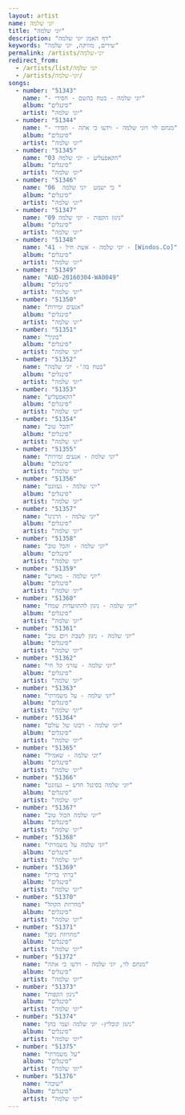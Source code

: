 ```yaml
---
layout: artist
name: יוני שלמה
title: "יוני שלמה"
description: "דף האמן יוני שלמה"
keywords: "שירים, מוזיקה, יוני שלמה"
permalink: /artists/יוני-שלמה
redirect_from:
  - /artists/list/יוני שלמה
  - /artists/יוני-שלמה/
songs:
  - number: "51343"
    name: "- יוני שלמה - בטח בהשם - חסידי"
    album: "סינגלים"
    artist: "יוני שלמה"
  - number: "51344"
    name: "- מנחם לוי ויוני שלמה - וידעו כי אתה - חסידי"
    album: "סינגלים"
    artist: "יוני שלמה"
  - number: "51345"
    name: "03 הקאפעליע - יוני שלמה"
    album: "סינגלים"
    artist: "יוני שלמה"
  - number: "51346"
    name: "06  כי ישמע  יוני שלמה "
    album: "סינגלים"
    artist: "יוני שלמה"
  - number: "51347"
    name: "09 ניגון הקפות - יוני שלמה"
    album: "סינגלים"
    artist: "יוני שלמה"
  - number: "51348"
    name: "41 - יוני שלמה - אשת חיל - [Windos.Co]"
    album: "סינגלים"
    artist: "יוני שלמה"
  - number: "51349"
    name: "AUD-20160304-WA0049"
    album: "סינגלים"
    artist: "יוני שלמה"
  - number: "51350"
    name: "אנעים זמירות"
    album: "סינגלים"
    artist: "יוני שלמה"
  - number: "51351"
    name: "בוניך"
    album: "סינגלים"
    artist: "יוני שלמה"
  - number: "51352"
    name: "בטח בה'- יוני שלמה"
    album: "סינגלים"
    artist: "יוני שלמה"
  - number: "51353"
    name: "הקאפעליע"
    album: "סינגלים"
    artist: "יוני שלמה"
  - number: "51354"
    name: "והכל טוב"
    album: "סינגלים"
    artist: "יוני שלמה"
  - number: "51355"
    name: "יוני שלמה - אנעים זמירות"
    album: "סינגלים"
    artist: "יוני שלמה"
  - number: "51356"
    name: "יוני שלמה - געזונט"
    album: "סינגלים"
    artist: "יוני שלמה"
  - number: "51357"
    name: "יוני שלמה - הרנינו"
    album: "סינגלים"
    artist: "יוני שלמה"
  - number: "51358"
    name: "יוני שלמה - והכל טוב"
    album: "סינגלים"
    artist: "יוני שלמה"
  - number: "51359"
    name: "יוני שלמה - מארש"
    album: "סינגלים"
    artist: "יוני שלמה"
  - number: "51360"
    name: "יוני שלמה - ניגון להתוועדות שמח"
    album: "סינגלים"
    artist: "יוני שלמה"
  - number: "51361"
    name: "יוני שלמה - ניגון לשבת ויום טוב"
    album: "סינגלים"
    artist: "יוני שלמה"
  - number: "51362"
    name: "יוני שלמה - עזרני קל חי"
    album: "סינגלים"
    artist: "יוני שלמה"
  - number: "51363"
    name: "יוני שלמה - על משמרתי"
    album: "סינגלים"
    artist: "יוני שלמה"
  - number: "51364"
    name: "יוני שלמה - רבונו של עולם"
    album: "סינגלים"
    artist: "יוני שלמה"
  - number: "51365"
    name: "יוני שלמה - שאמיל"
    album: "סינגלים"
    artist: "יוני שלמה"
  - number: "51366"
    name: "יוני שלמה בסינגל חדש – געזונט"
    album: "סינגלים"
    artist: "יוני שלמה"
  - number: "51367"
    name: "יוני שלמה הכול טוב"
    album: "סינגלים"
    artist: "יוני שלמה"
  - number: "51368"
    name: "יוני שלמה על משמרתי"
    album: "סינגלים"
    artist: "יוני שלמה"
  - number: "51369"
    name: "כרתי ברית"
    album: "סינגלים"
    artist: "יוני שלמה"
  - number: "51370"
    name: "מחרוזת הקהל"
    album: "סינגלים"
    artist: "יוני שלמה"
  - number: "51371"
    name: "מחרוזת ניסן"
    album: "סינגלים"
    artist: "יוני שלמה"
  - number: "51372"
    name: "מנחם לוי, יוני שלמה - וידעו כי אתה"
    album: "סינגלים"
    artist: "יוני שלמה"
  - number: "51373"
    name: "ניגון הקפות"
    album: "סינגלים"
    artist: "יוני שלמה"
  - number: "51374"
    name: "ניגון קובליץ- יוני שלמה ועמי כהן"
    album: "סינגלים"
    artist: "יוני שלמה"
  - number: "51375"
    name: "על משמרתי"
    album: "סינגלים"
    artist: "יוני שלמה"
  - number: "51376"
    name: "שובה"
    album: "סינגלים"
    artist: "יוני שלמה"
---
```


